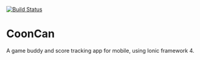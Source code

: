 [![Build Status](https://travis-ci.com/WiseGus/CoonCan.svg?branch=master)](https://travis-ci.com/WiseGus/CoonCan)

# CoonCan

A game buddy and score tracking app for mobile, using Ionic framework 4.
